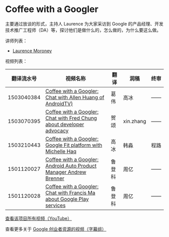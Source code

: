 # Coffee with a Googler

主要通过放谈的形式，主持人 Laurence 为大家采访到 Google 的产品经理、开发技术推广工程师（DA）等，探讨他们是做什么的，怎么做的，为什么要这么做。

讲师列表：

*   [Laurence Moroney](https://plus.google.com/+LaurenceMoroney)
 
视频列表：

| 翻译流水号 | 视频名称 | 翻译 | 润稿 | 终审 |
| -- | -- | -- | -- | -- |
| 1503040384 | [Coffee with a Googler: Chat with Allen Huang of AndroidTV)](1503040384-coffee-with-a-googler-chat-with-allen0-huang-of-androidtv.md)  | 葛伟 | 高冰 | —— |
| 1503070395 | [Coffee with a Googler: Chat with Fred Chung about developer advocacy](1503070395-coffee-with-a-googler-chat-with-fred-chung-about-developer-advocacy.md)  | 贺颂 | xin.zhang | —— |
| 1503210443 | [Coffee with a Googler: Google Fit platform with Michelle Haq](1503210443-coffee-with-a-googler-google-fit-platform-with-michelle-haq.md)  | 高冰 | 韩淼 | 程路 |
| 1501120027 | [Coffee with a Googler: Android Auto Product Manager Andrew Brenner](1501120027-coffee-with-a-googler-android-auto-product-manager-andrew-brenner.md)  | 鲁登科 | 周亿 | —— |
| 1501120028 | [Coffee with a Googler: Chat with Francis Ma about Google Play services](1501120028-coffee-with-a-googler-chat-with-francis-ma-about-google-play-services.md)  | 鲁登科 | 周亿 | —— |

[查看该项目所有视频（YouTube）](https://www.youtube.com/playlist?list=PLOU2XLYxmsIJP13VD_Cg8qS5g2bKWTaYx)

查看更多关于 [Google 创业者资源的视频（字幕组）](../index.md)
